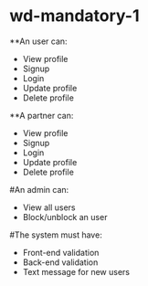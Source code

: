 # wd-mandatory-1

**An user can:
* View profile
* Signup
* Login
* Update profile
* Delete profile

**A partner can:
* View profile
* Signup
* Login
* Update profile
* Delete profile

#An admin can:
* View all users
* Block/unblock an user

#The system must have:
* Front-end validation
* Back-end validation
* Text message for new users
